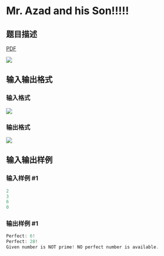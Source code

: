 # Mr. Azad and his Son!!!!!

## 题目描述

[problemUrl]: https://uva.onlinejudge.org/index.php?option=com_onlinejudge&Itemid=8&category=16&page=show_problem&problem=1431

[PDF](https://uva.onlinejudge.org/external/104/p10490.pdf)

![](https://cdn.luogu.com.cn/upload/vjudge_pic/UVA10490/ea54e34e71c81df02fe08afabc86277e1ef0f7e5.png)

## 输入输出格式

### 输入格式

![](https://cdn.luogu.com.cn/upload/vjudge_pic/UVA10490/ce80f725f6e524203571313f6511b192152cb228.png)

### 输出格式

![](https://cdn.luogu.com.cn/upload/vjudge_pic/UVA10490/edad343f780a75558a78b7dc30ad78f54962dc75.png)

## 输入输出样例

### 输入样例 #1

```cpp
2
3
6
0
```


### 输出样例 #1

```cpp
Perfect: 6!
Perfect: 28!
Given number is NOT prime! NO perfect number is available.
```


